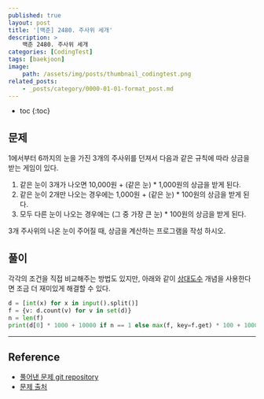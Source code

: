 ```yaml
---
published: true
layout: post
title: '[백준] 2480. 주사위 세개'
description: >
    백준 2480. 주사위 세개
categories: [CodingTest]
tags: [baekjoon]
image:
    path: /assets/img/posts/thumbnail_codingtest.png
related_posts:
    - _posts/category/0000-01-01-format_post.md
---
```

* toc
{:toc}

## 문제

1에서부터 6까지의 눈을 가진 3개의 주사위를 던져서 다음과 같은 규칙에 따라 상금을 받는 게임이 있다.  

1. 같은 눈이 3개가 나오면 10,000원 + (같은 눈) * 1,000원의 상금을 받게 된다.
1. 같은 눈이 2개만 나오는 경우에는 1,000원 + (같은 눈) * 100원의 상금을 받게 된다.
1. 모두 다른 눈이 나오는 경우에는 (그 중 가장 큰 눈) * 100원의 상금을 받게 된다.

3개 주사위의 나온 눈이 주어질 때, 상금을 계산하는 프로그램을 작성 하시오.  

## 풀이

각각의 조건을 직접 비교해주는 방법도 있지만, 아래와 같이 [상대도수](/statistics/variable_types/#2-범주형-자료와-상대도수) 개념을 사용한다면 조금 더 재미있게 해결할 수 있다.  

```python
d = [int(x) for x in input().split()]
f = {v: d.count(v) for v in set(d)}
n = len(f)
print(d[0] * 1000 + 10000 if n == 1 else max(f, key=f.get) * 100 + 1000 if n == 2 else max(d) * 100)
```

---
## Reference
- [풀어낸 문제 git repository](https://github.com/djccnt15/coding_test)
- [문제 출처](https://www.acmicpc.net/problem/2480)